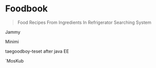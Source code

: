 # Foodbook

> Food Recipes From Ingredients In Refrigerator Searching System

Jammy

Minimi

taegoodboy-teset after java EE

`MosKub